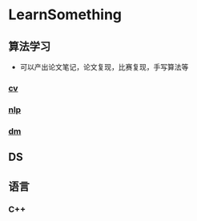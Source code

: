 # LearnSomething

## 算法学习

- 可以产出论文笔记，论文复现，比赛复现，手写算法等

### [cv](https://github.com/Chenzk1/LearnSomething/tree/main/cv)

### [nlp](https://github.com/Chenzk1/LearnSomething/tree/main/nlp)

### [dm](https://github.com/Chenzk1/LearnSomething/tree/main/dm)

## DS


## 语言

### C++ 


